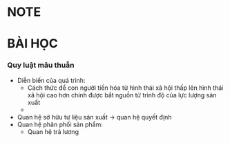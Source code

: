 #   NOTE
#   BÀI HỌC
### Quy luật mâu thuẫn





-   Diễn biến của quá trình:
    - Cách thức để con người tiến hóa từ hình thái xã hội thấp lên hình thái xã hội cao hơn chính được bắt nguồn từ trình độ của lực lượng sản xuất
    - 
-   Quan hệ sở hữu tư liệu sản xuất -> quan hệ quyết định
-   Quan hệ phân phối sản phẩm:
    -   Quan hệ trả lương